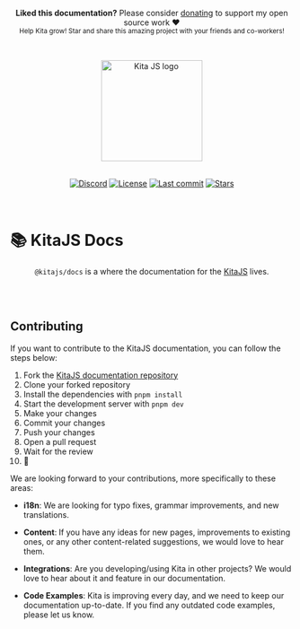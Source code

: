 <p align="center">
   <b>Liked this documentation?</b> Please consider <a href="https://github.com/sponsors/arthurfiorette" target="_blank">donating</a> to support my open source work ❤️
  <br />
  <sup>
   Help Kita grow! Star and share this amazing project with your friends and co-workers!
  </sup>
</p>

<br />

<p align="center" >
  <a href="https://kita.js.org" target="_blank" rel="noopener noreferrer">
    <img src="https://kita.js.org/logo.png" width="180" alt="Kita JS logo" />
  </a>
</p>

<br />

<div align="center">
  <a href="https://kita.js.org/discord"><img src="https://img.shields.io/discord/1216165027774595112?logo=discord&logoColor=white&color=%237289da" alt="Discord"></a>
  <a title="MIT license" target="_blank" href="https://github.com/kitajs/docs/blob/master/LICENSE"><img alt="License" src="https://img.shields.io/github/license/kitajs/docs"></a>
  <a title="Last Commit" target="_blank" href="https://github.com/kitajs/docs/commits/master"><img alt="Last commit" src="https://img.shields.io/github/last-commit/kitajs/docs"></a>
  <a href="https://github.com/kitajs/docs/stargazers"><img src="https://img.shields.io/github/stars/kitajs/docs?logo=github&label=Stars" alt="Stars"></a>
</div>

<br />
<br />

<h1>📚 KitaJS Docs</h1>

<p align="center">
  <code>@kitajs/docs</code> is a where the documentation for the <a href="https://kita.js.org" target="_blank">KitaJS</a> lives.
  <br />
  <br />
</p>

<br />

## Contributing

If you want to contribute to the KitaJS documentation, you can follow the steps
below:

1. Fork the [KitaJS documentation repository](https://github.com/kitajs/docs)
2. Clone your forked repository
3. Install the dependencies with `pnpm install`
4. Start the development server with `pnpm dev`
5. Make your changes
6. Commit your changes
7. Push your changes
8. Open a pull request
9. Wait for the review
10. 🎉

We are looking forward to your contributions, more specifically to these areas:

- **i18n**: We are looking for typo fixes, grammar improvements, and new
  translations.

- **Content**: If you have any ideas for new pages, improvements to existing
  ones, or any other content-related suggestions, we would love to hear them.

- **Integrations**: Are you developing/using Kita in other projects? We would
  love to hear about it and feature in our documentation.

- **Code Examples**: Kita is improving every day, and we need to keep our
  documentation up-to-date. If you find any outdated code examples, please let
  us know.

<br />
